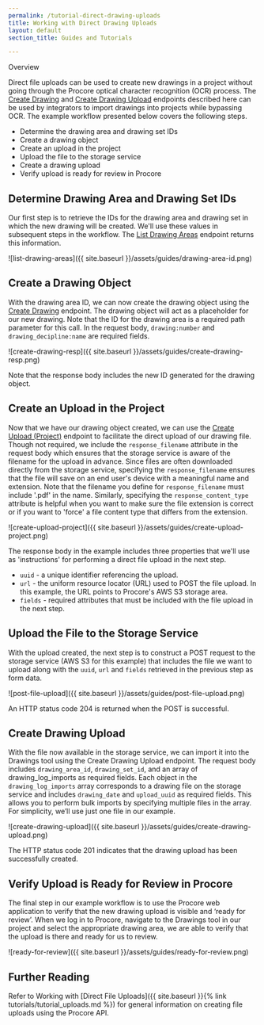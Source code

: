 ```yaml
---
permalink: /tutorial-direct-drawing-uploads
title: Working with Direct Drawing Uploads
layout: default
section_title: Guides and Tutorials

---
```


Overview

Direct file uploads can be used to create new drawings in a project without going through the Procore optical character recognition (OCR) process.
The [Create Drawing](https://developers.procore.com/reference/rest/v1/drawings#create-drawing) and [Create Drawing Upload](https://developers.procore.com/reference/rest/v1/drawings#create-drawing-upload) endpoints described here can be used by integrators to import drawings into projects while bypassing OCR.
The example workflow presented below covers the following steps.

- Determine the drawing area and drawing set IDs
- Create a drawing object
- Create an upload in the project
- Upload the file to the storage service
- Create a drawing upload
- Verify upload is ready for review in Procore

## Determine Drawing Area and Drawing Set IDs

Our first step is to retrieve the IDs for the drawing area and drawing set in which the new drawing will be created.
We'll use these values in subsequent steps in the workflow.
The [List Drawing Areas](https://developers.procore.com/reference/rest/v1/drawings#list-drawing-areas) endpoint returns this information.

![list-drawing-areas]({{ site.baseurl }}/assets/guides/drawing-area-id.png)

## Create a Drawing Object

With the drawing area ID, we can now create the drawing object using the [Create Drawing](https://developers.procore.com/reference/rest/v1/drawings#create-drawing) endpoint.
The drawing object will act as a placeholder for our new drawing.
Note that the ID for the drawing area is a required path parameter for this call.
In the request body, `drawing:number` and `drawing_decipline:name` are required fields.

![create-drawing-resp]({{ site.baseurl }}/assets/guides/create-drawing-resp.png)

Note that the response body includes the new ID generated for the drawing object.

## Create an Upload in the Project

Now that we have our drawing object created, we can use the [Create Upload (Project)](https://developers.procore.com/reference/rest/v1/project-uploads) endpoint to facilitate the direct upload of our drawing file.
Though not required, we include the `response_filename` attribute in the request body which ensures that the storage service is aware of the filename for the upload in advance.
Since files are often downloaded directly from the storage service, specifying the `response_filename` ensures that the file will save on an end user's device with a meaningful name and extension.
Note that the filename you define for `response_filename` must include '.pdf' in the name.
Similarly, specifying the `response_content_type` attribute is helpful when you want to make sure the file extension is correct or if you want to 'force' a file content type that differs from the extension.

![create-upload-project]({{ site.baseurl }}/assets/guides/create-upload-project.png)

The response body in the example includes three properties that we'll use as 'instructions' for performing a direct file upload in the next step.

- `uuid` - a unique identifier referencing the upload.
- `url` - the uniform resource locator (URL) used to POST the file upload. In this example, the URL points to Procore's AWS S3 storage area.
- `fields` - required attributes that must be included with the file upload in the next step.

## Upload the File to the Storage Service

With the upload created, the next step is to construct a POST request to the storage service (AWS S3 for this example) that includes the file we want to upload along with the `uuid`, `url` and `fields` retrieved in the previous step as form data.

![post-file-upload]({{ site.baseurl }}/assets/guides/post-file-upload.png)

An HTTP status code 204 is returned when the POST is successful.

## Create Drawing Upload

With the file now available in the storage service, we can import it into the Drawings tool using the Create Drawing Upload endpoint.
The request body includes `drawing_area_id`, `drawing_set_id`, and an array of drawing_log_imports as required fields.
Each object in the `drawing_log_imports` array corresponds to a drawing file on the storage service and includes `drawing_date` and `upload_uuid` as required fields.
This allows you to perform bulk imports by specifying multiple files in the array.
For simplicity, we’ll use just one file in our example.

![create-drawing-upload]({{ site.baseurl }}/assets/guides/create-drawing-upload.png)

The HTTP status code 201 indicates that the drawing upload has been successfully created.

## Verify Upload is Ready for Review in Procore

The final step in our example workflow is to use the Procore web application to verify that the new drawing upload is visible and ‘ready for review’.
When we log in to Procore, navigate to the Drawings tool in our project and select the appropriate drawing area, we are able to verify that the upload is there and ready for us to review.

![ready-for-review]({{ site.baseurl }}/assets/guides/ready-for-review.png)

## Further Reading

Refer to Working with [Direct File Uploads]({{ site.baseurl }}{% link tutorials/tutorial_uploads.md %}) for general information on creating file uploads using the Procore API.
